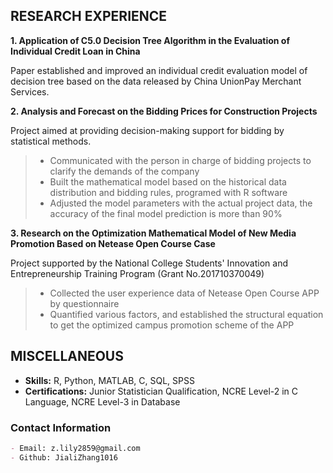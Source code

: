 
## RESEARCH EXPERIENCE

**1. Application of C5.0 Decision Tree Algorithm in the Evaluation of Individual Credit Loan in China**

Paper established and improved an individual credit evaluation model of decision tree based on the data released by China UnionPay Merchant Services.

**2. Analysis and Forecast on the Bidding Prices for Construction Projects**

Project aimed at providing decision-making support for bidding by statistical methods.

> - Communicated with the person in charge of bidding projects to clarify the demands of the company 
> - Built the mathematical model based on the historical data distribution and bidding rules, programed with R software 
> - Adjusted the model parameters with the actual project data, the accuracy of the final model prediction is more than 90%

**3. Research on the Optimization Mathematical Model of New Media Promotion Based on Netease Open Course Case**

Project supported by the National College Students' Innovation and Entrepreneurship Training Program (Grant No.201710370049) 

> - Collected the user experience data of Netease Open Course APP by questionnaire 
> - Quantified various factors, and established the structural equation to get the optimized campus promotion scheme of the APP

## MISCELLANEOUS

- **Skills:** R, Python, MATLAB, C, SQL, SPSS
- **Certifications:** Junior Statistician Qualification, NCRE Level-2 in C Language, NCRE Level-3 in Database 

### Contact Information
```markdown
- Email: z.lily2859@gmail.com
- Github: JialiZhang1016
```
